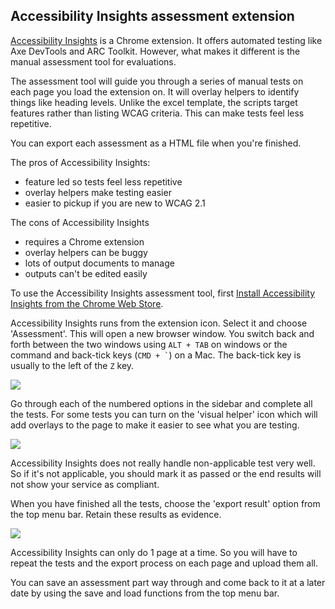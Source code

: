## Accessibility Insights assessment extension

[Accessibility Insights](https://accessibilityinsights.io/) is a Chrome extension. It offers automated testing like Axe DevTools and ARC Toolkit. However, what makes it different is the manual assessment tool for evaluations. 

The assessment tool will guide you through a series of manual tests on each page you load the extension on. It will overlay helpers to identify things like heading levels. Unlike the excel template, the scripts target features rather than listing WCAG criteria. This can make tests feel less repetitive.

You can export each assessment as a HTML file when you're finished.

The pros of Accessibility Insights:
- feature led so tests feel less repetitive
- overlay helpers make testing easier
- easier to pickup if you are new to WCAG 2.1

The cons of Accessibility Insights
- requires a Chrome extension
- overlay helpers can be buggy
- lots of output documents to manage
- outputs can't be edited easily 

To use the Accessibility Insights assessment tool, first [Install Accessibility Insights from the Chrome Web Store](https://chrome.google.com/webstore/detail/accessibility-insights-fo/pbjjkligggfmakdaogkfomddhfmpjeni).

Accessibility Insights runs from the extension icon. Select it and choose 'Assessment'. This will open a new browser window. You switch back and forth between the two windows using `ALT + TAB` on windows or the command and back-tick keys (`` CMD + ` ``) on a Mac. The back-tick key is usually to the left of the `Z` key.

![](/public/images/best-practice/browser-extension-examples/a11y-insights-1.jpg)

Go through each of the numbered options in the sidebar and complete all the tests. For some tests you can turn on the 'visual helper' icon which will add overlays to the page to make it easier to see what you are testing. 

![](/public/images/best-practice/browser-extension-examples/a11y-insights-2.jpg)

Accessibility Insights does not really handle non-applicable test very well. So if it's not applicable, you should mark it as passed or the end results will not show your service as compliant.

When you have finished all the tests, choose the 'export result' option from the top menu bar. Retain these results as evidence.

![](/public/images/best-practice/browser-extension-examples/a11y-insights-3.jpg)

Accessibility Insights can only do 1 page at a time. So you will have to repeat the tests and the export process on each page and upload them all. 

You can save an assessment part way through and come back to it at a later date by using the save and load functions from the top menu bar.